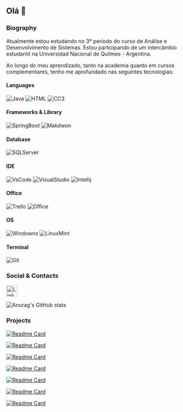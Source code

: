 ## Olá 👋

### Biography

Atualmente estou estudando no 3º período do curso de Análise e Desenvolvimento de Sistemas. Estou participando de um intercâmbio estudantil na Universidad Nacional de Quilmes - Argentina. 

Ao longo do meu aprendizado, tanto na academia quanto em cursos complementares, tenho me aprofundado nas seguintes tecnologias:

#### Languages
![Java](https://img.shields.io/badge/java-%23ED8B00.svg?style=for-the-badge&logo=java&logoColor=white) ![HTML](https://img.shields.io/badge/HTML5-E34F26?style=for-the-badge&logo=html5&logoColor=white) ![CC3](https://img.shields.io/badge/CSS3-1572B6?style=for-the-badge&logo=css3&logoColor=white)

#### Frameworks & Library 
![SpringBoot](https://img.shields.io/badge/Spring_Boot-F2F4F9?style=for-the-badge&logo=spring-boot)
![Makdwon](https://img.shields.io/badge/Markdown-000000?style=for-the-badge&logo=markdown&logoColor=white)

#### Database
![SQLServer](https://img.shields.io/badge/Microsoft_SQL_Server-CC2927?style=for-the-badge&logo=microsoft-sql-server&logoColor=white)

#### IDE 
![VsCode](https://img.shields.io/badge/VSCode-0078D4?style=for-the-badge&logo=visual%20studio%20code&logoColor=white)
![VisualStudio](https://img.shields.io/badge/Visual_Studio-5C2D91?style=for-the-badge&logo=visual%20studio&logoColor=white)
![Intellij](https://img.shields.io/badge/IntelliJ_IDEA-000000.svg?style=for-the-badge&logo=intellij-idea&logoColor=white)

#### Office 
![Trello](https://img.shields.io/badge/Trello-0052CC?style=for-the-badge&logo=trello&logoColor=white)
![Office](https://img.shields.io/badge/Microsoft_Office-D83B01?style=for-the-badge&logo=microsoft-office&logoColor=white)

#### OS 
![Windowns](https://img.shields.io/badge/Windows-0078D6?style=for-the-badge&logo=windows&logoColor=whit)
![LinuxMint](https://img.shields.io/badge/Linux_Mint-87CF3E?style=for-the-badge&logo=linux-mint&logoColor=white)

#### Terminal
![Git](https://img.shields.io/badge/GIT-E44C30?style=for-the-badge&logo=git&logoColor=white)

### Social & Contacts 

[<img src='https://img.shields.io/badge/LinkedIn-0077B5?style=for-the-badge&logo=linkedin&logoColor=white' alt='Linkedin' height='30'>](https://www.linkedin.com/in/thyago-santoss/)

<!-- Card: Gráfico de Evolução -->
![Anurag's GitHub stats](https://github-readme-stats.vercel.app/api?username=Luiz-kuit&show_icons=true&theme=radical)

### Projects 

[![Readme Card](https://github-readme-stats.vercel.app/api/pin/?username=Luiz-kuit&repo=project-unit-miles
)](https://github.com/Luiz-kuit/project-unit-miles)

[![Readme Card](https://github-readme-stats.vercel.app/api/pin/?username=Luiz-kuit&repo=project-youtube
)](https://github.com/Luiz-kuit/project-youtube)

[![Readme Card](https://github-readme-stats.vercel.app/api/pin/?username=Luiz-kuit&repo=exercises-poo
)](https://github.com/Luiz-kuit/exercises-poo)

[![Readme Card](https://github-readme-stats.vercel.app/api/pin/?username=Luiz-kuit&repo=devweekgit.github.io
)](https://github.com/Luiz-kuit/devweekgit.github.io)

[![Readme Card](https://github-readme-stats.vercel.app/api/pin/?username=ProjetoPOOEquipe6&repo=api_unit_milhas
)](https://github.com/ProjetoPOOEquipe6/api_unit_milhas)

[![Readme Card](https://github-readme-stats.vercel.app/api/pin/?username=Luiz-kuit&repo=exercicios-logica-programacao
)](https://github.com/Luiz-kuit/exercicios-logica-programacao)

[![Readme Card](https://github-readme-stats.vercel.app/api/pin/?username=Luiz-kuit&repo=dio-desafio-github
)](https://github.com/Luiz-kuit/dio-desafio-github)
























